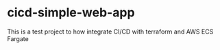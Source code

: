 # cicd-simple-web-app
This is a test project to how integrate CI/CD with terraform and AWS ECS Fargate
